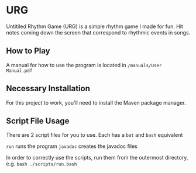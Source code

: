 # URG

Untitiled Rhythm Game (URG) is a simple rhythm game I made for fun. Hit notes coming down the screen that correspond to rhythmic events in songs. 

## How to Play 

A manual for how to use the program is located in `/manuals/User Manual.pdf`

## Necessary Installation

For this project to work, you'll need to install the Maven package manager.

## Script File Usage 

There are 2 script files for you to use. Each has a `bat` and `bash` equivalent

`run` runs the program
`javadoc` creates the javadoc files 

In order to correctly use the scripts, run them from the outermost directory, e.g. `bash ./scripts/run.bash` 
